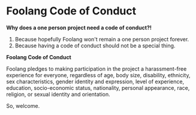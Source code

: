 # Foolang Code of Conduct

**Why does a one person project need a code of conduct?!**

1. Because hopefully Foolang won't remain a one person project forever.
2. Because having a code of conduct should not be a special thing.

**Foolang Code of Conduct**

Foolang pledges to making participation in the project a harassment-free
experience for everyone, regardless of age, body size, disability, ethnicity,
sex characteristics, gender identity and expression, level of experience,
education, socio-economic status, nationality, personal appearance, race,
religion, or sexual identity and orientation.

So, welcome.




